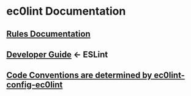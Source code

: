 # ec0lint Documentation

<!-- ## [User Guide](user-guide) TBD -->

## [Rules Documentation](rules)

## [Developer Guide](https://eslint.org/docs/developer-guide/) <- ESLint

## [Code Conventions are determined by ec0lint-config-ec0lint](https://www.npmjs.com/package/ec0lint-config-ec0lint)
